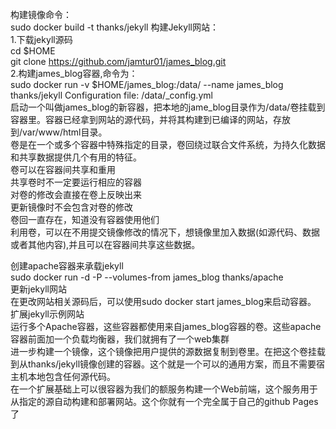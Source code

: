 构建镜像命令：<br/>
sudo docker build -t thanks/jekyll
构建Jekyll网站：<br/>
1.下载jekyll源码<br/>
cd $HOME<br/>
git clone https://github.com/jamtur01/james_blog.git<br/>
2.构建james_blog容器,命令为：<br/>
sudo docker run -v $HOME/james_blog:/data/ --name james_blog thanks/jekyll Configuration file: /data/_config.yml<br/>
    启动一个叫做james_blog的新容器，把本地的jame_blog目录作为/data/卷挂载到容器里。容器已经拿到网站的源代码，并将其构建到已编译的网站，存放到/var/www/html目录。<br/>
    卷是在一个或多个容器中特殊指定的目录，卷回绕过联合文件系统，为持久化数据和共享数据提供几个有用的特征。<br/>
    卷可以在容器间共享和重用<br/>
    共享卷时不一定要运行相应的容器<br/>
    对卷的修改会直接在卷上反映出来<br/>
    更新镜像时不会包含对卷的修改<br/>
    卷回一直存在，知道没有容器使用他们<br/>
    利用卷，可以在不用提交镜像修改的情况下，想镜像里加入数据(如源代码、数据或者其他内容),并且可以在容器间共享这些数据。<br/>
    
创建apache容器来承载jekyll<br/>
sudo docker run -d -P --volumes-from james_blog thanks/apache<br/>
更新jekyll网站<br/>
在更改网站相关源码后，可以使用sudo docker start james_blog来启动容器。<br/>
扩展jekyll示例网站<br/>
运行多个Apache容器，这些容器都使用来自james_blog容器的卷。这些apache容器前面加一个负载均衡器，我们就拥有了一个web集群<br/>
进一步构建一个镜像，这个镜像把用户提供的源数据复制到卷里。在把这个卷挂载到从thanks/jekyll镜像创建的容器。这个就是一个可以的通用方案，而且不需要宿主机本地包含任何源代码。<br/>
在一个扩展基础上可以很容器为我们的额服务构建一个Web前端，这个服务用于从指定的源自动构建和部署网站。这个你就有一个完全属于自己的github Pages了<br/>
